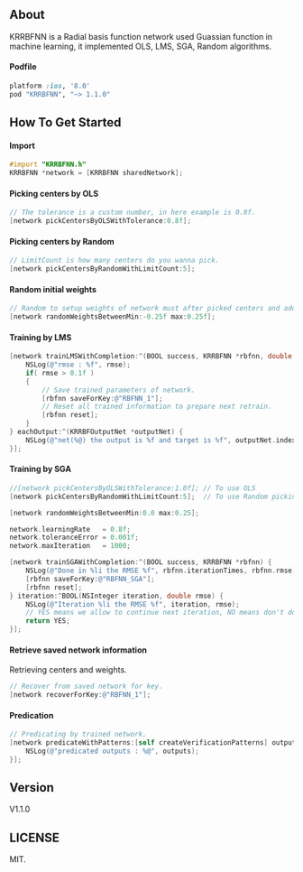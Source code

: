 ## About

KRRBFNN is a Radial basis function network used Guassian function in machine learning, it implemented OLS, LMS, SGA, Random algorithms.

#### Podfile

```ruby
platform :ios, '8.0'
pod "KRRBFNN", "~> 1.1.0"
```

## How To Get Started

#### Import
``` objective-c
#import "KRRBFNN.h"
KRRBFNN *network = [KRRBFNN sharedNetwork];
```

#### Picking centers by OLS
``` objective-c
// The tolerance is a custom number, in here example is 0.8f.
[network pickCentersByOLSWithTolerance:0.8f];
```

#### Picking centers by Random
``` objective-c
// LimitCount is how many centers do you wanna pick.
[network pickCentersByRandomWithLimitCount:5];
```

#### Random initial weights
``` objective-c
// Random to setup weights of network must after picked centers and added patterns.
[network randomWeightsBetweenMin:-0.25f max:0.25f];
```

#### Training by LMS
``` objective-c
[network trainLMSWithCompletion:^(BOOL success, KRRBFNN *rbfnn, double rmse) {
    NSLog(@"rmse : %f", rmse);
    if( rmse > 0.1f )
    {
        // Save trained parameters of network.
        [rbfnn saveForKey:@"RBFNN_1"];
        // Reset all trained information to prepare next retrain.
        [rbfnn reset];
    }
} eachOutput:^(KRRBFOutputNet *outputNet) {
    NSLog(@"net(%@) the output is %f and target is %f", outputNet.indexKey, outputNet.outputValue, outputNet.targetValue);
}];
```

#### Training by SGA
``` objective-c
//[network pickCentersByOLSWithTolerance:1.0f]; // To use OLS
[network pickCentersByRandomWithLimitCount:5];  // To use Random picking

[network randomWeightsBetweenMin:0.0 max:0.25];

network.learningRate   = 0.8f;
network.toleranceError = 0.001f;
network.maxIteration   = 1000;

[network trainSGAWithCompletion:^(BOOL success, KRRBFNN *rbfnn) {
    NSLog(@"Done in %li the RMSE %f", rbfnn.iterationTimes, rbfnn.rmse);
    [rbfnn saveForKey:@"RBFNN_SGA"];
    [rbfnn reset];
} iteration:^BOOL(NSInteger iteration, double rmse) {
    NSLog(@"Iteration %li the RMSE %f", iteration, rmse);
    // YES means we allow to continue next iteration, NO means don't do next iteration (immediately stop).
    return YES;
}];
```

#### Retrieve saved network information
Retrieving centers and weights.
``` objective-c
// Recover from saved network for key.
[network recoverForKey:@"RBFNN_1"];
```

#### Predication
``` objective-c
// Predicating by trained network.
[network predicateWithPatterns:[self createVerificationPatterns] output:^(NSDictionary<NSString *,NSArray<NSNumber *> *> *outputs) {
    NSLog(@"predicated outputs : %@", outputs);
}];
```

## Version

V1.1.0

## LICENSE

MIT.


